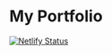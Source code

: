 # My Portfolio

[![Netlify Status](https://api.netlify.com/api/v1/badges/a8ec3265-e384-4caa-a137-408fa79c33e8/deploy-status)](https://app.netlify.com/sites/justintsugranes/deploys)
